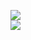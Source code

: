 [![](https://img.shields.io/badge/Made%20With-Github%20Spray-lightgrey.svg?style=for-the-badge&logo=github)](https://github.com/Annihil/github-spray#4617)  
[![](https://i.imgur.com/2DrTn0Z.gif)](https://github.com/Annihil/github-spray)